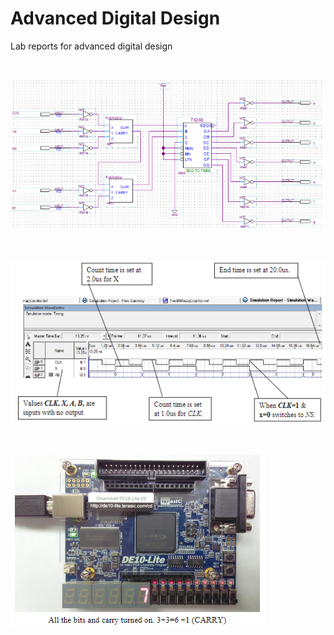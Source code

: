 # Advanced Digital Design

Lab reports for advanced digital design

<br>

![](images/two-bit.png)

<br>

![](images/sim.png)

<br>

![](images/pro.png)
